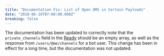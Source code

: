 ```yaml
---
title: "Documentation Fix: List of Open DMS in Certain Payloads"
date: "2018-06-19T07:00:00.000Z"
breaking: false
---
```


The documentation has been updated to correctly note that the `private_channels` field in the [Ready](#DOCS_TOPICS_GATEWAY_EVENTS/ready) should be an empty array, as well as the response from `/users/@me/channels` for a bot user. This change has been in effect for a long time, but the documentation was not updated.
